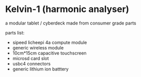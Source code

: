 # Kelvin-1 (harmonic analyser)

a modular tablet / cyberdeck made from consumer grade parts

parts list:
  - sipeed licheepi 4a compute module
  - generic wireless module
  - 10cm*15cm capacitive touchscreen
  - microsd card slot
  - usbc4 connectors
  - generic lithium ion batttery
